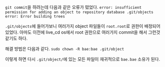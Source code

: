 `git commit`을 하려는데 다음과 같은 오류가 떴었다.
`error: insufficient permission for adding an object to repository database .git/objects`
`error: Error building trees`

`.git/objects`에 들어가보니 여러가지 object 파일들이 `root.root`로 권한이 배정되어있었다. 아마도 이전에 live_cd os에서 root 권한으로 여러가지 commit을 해서 그런것 같기도 하다.

해결 방법은 다음과 같다.
`sudo chown -R bae:bae .git/object`

이렇게 하면 다시 `.git/object/`에 있는 모든 파일이 재귀적으로 `bae.bae` 소유가 된다.
